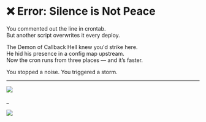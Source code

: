 # ❌ Error: Silence is Not Peace

You commented out the line in crontab.  
But another script overwrites it every deploy.

The Demon of Callback Hell knew you'd strike here.  
He hid his presence in a config map upstream.  
Now the cron runs from three places — and it’s faster.

You stopped a noise. You triggered a storm.

---

<a href="../../glossary.md">
  <img src="https://img.shields.io/badge/Consult%20the%20DevLore%20Glossary-5dade2?style=for-the-badge"/>
</a>

_

<a href="../../start-game.md">
  <img src="https://img.shields.io/badge/The%20Torch%20of%20Debugging%20is%20silent…%20but%20your%20effort%20wasn’t.%20Retry-slategray?style=for-the-badge"/>
</a>
